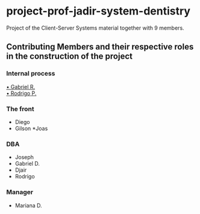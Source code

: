 # project-prof-jadir-system-dentistry
Project of the Client-Server Systems material together with 9 members.

## Contributing Members and their respective roles in the construction of the project ##

### Internal process ###
<a href="https://github.com/gomesgr" target="_blank"> • Gabriel R. </a> <br/>
<a href="https://github.com/Akavariat" target="_blank"> • Rodrigo P. </a> <br/>

### The front ###
* Diego
* Gilson
*Joas

### DBA ###
* Joseph
* Gabriel D.
* Djair
* Rodrigo

### Manager ###
* Mariana D.
